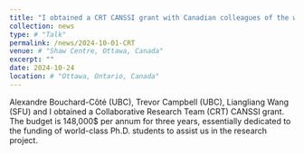 ```yaml
---
title: "I obtained a CRT CANSSI grant with Canadian colleagues of the west coast."
collection: news
type: # "Talk"
permalink: /news/2024-10-01-CRT
venue: # "Shaw Centre, Ottawa, Canada"
excerpt: ""
date: 2024-10-24
location: # "Ottawa, Ontario, Canada"
---
```


Alexandre Bouchard-Côté (UBC), Trevor Campbell (UBC), Liangliang Wang (SFU) and I obtained a Collaborative Research Team (CRT) CANSSI grant. The budget is 148,000$ per annum for three years, essentially dedicated to the funding of world-class Ph.D. students to assist us in the research project.
